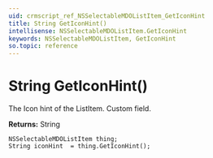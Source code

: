 ```yaml
---
uid: crmscript_ref_NSSelectableMDOListItem_GetIconHint
title: String GetIconHint()
intellisense: NSSelectableMDOListItem.GetIconHint
keywords: NSSelectableMDOListItem, GetIconHint
so.topic: reference
---
```


# String GetIconHint()

The Icon hint of the ListItem. Custom field.

**Returns:** String

```crmscript
NSSelectableMDOListItem thing;
String iconHint  = thing.GetIconHint();
```


